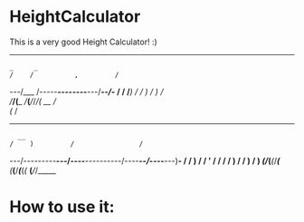 # HeightCalculator
This is a very good Height Calculator! :)


______________________________________
    _     _                           
    /    /          ,         /       
---/___ /-----__--------__---/__--_/_-
  /    /    /___) /   /   ) /   ) /   
_/____/____(___ _/___(___/_/___/_(_ __
                        /             
                    (_ /              
____________________________________________________________
      __                                                    
    /    )         /                /                       
---/---------__---/----__----------/----__--_/_----__---)__-
  /        /   ) /   /   ' /   /  /   /   ) /    /   ) /   )
_(____/___(___(_/___(___ _(___(__/___(___(_(_ __(___/_/_____

<h1>How to use it:</h1>
